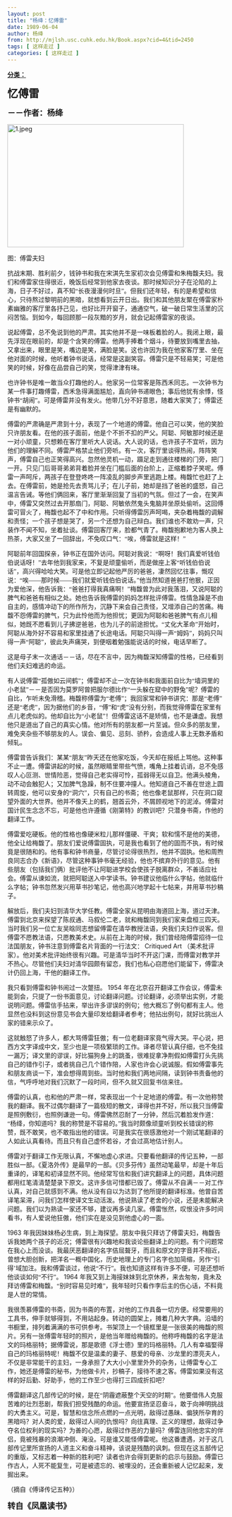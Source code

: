```yaml
---
layout: post
title: "杨绛：忆傅雷"
date: 1989-06-04
author: 杨绛
from: http://mjlsh.usc.cuhk.edu.hk/Book.aspx?cid=4&tid=2450
tags: [ 这样走过 ]
categories: [ 这样走过 ]
---
```


<div style="margin: 15px 10px 10px 0px;">
 <div>
  <span id="ctl00_ContentPlaceHolder1_chapter1_SubjectLabel" style="font-weight:bold;text-decoration:underline;">
   分类：
  </span>
 </div>
 <!--[if gte mso 9]><xml>
 <o:OfficeDocumentSettings>
  <o:AllowPNG/>
 </o:OfficeDocumentSettings>
</xml><![endif]-->
 <!--[if gte mso 9]><xml>
 <w:WordDocument>
  <w:View>Normal</w:View>
  <w:Zoom>0</w:Zoom>
  <w:TrackMoves/>
  <w:TrackFormatting/>
  <w:PunctuationKerning/>
  <w:ValidateAgainstSchemas/>
  <w:SaveIfXMLInvalid>false</w:SaveIfXMLInvalid>
  <w:IgnoreMixedContent>false</w:IgnoreMixedContent>
  <w:AlwaysShowPlaceholderText>false</w:AlwaysShowPlaceholderText>
  <w:DoNotPromoteQF/>
  <w:LidThemeOther>EN-US</w:LidThemeOther>
  <w:LidThemeAsian>JA</w:LidThemeAsian>
  <w:LidThemeComplexScript>X-NONE</w:LidThemeComplexScript>
  <w:Compatibility>
   <w:BreakWrappedTables/>
   <w:SnapToGridInCell/>
   <w:WrapTextWithPunct/>
   <w:UseAsianBreakRules/>
   <w:DontGrowAutofit/>
   <w:SplitPgBreakAndParaMark/>
   <w:EnableOpenTypeKerning/>
   <w:DontFlipMirrorIndents/>
   <w:OverrideTableStyleHps/>
   <w:UseFELayout/>
  </w:Compatibility>
  <m:mathPr>
   <m:mathFont m:val="Cambria Math"/>
   <m:brkBin m:val="before"/>
   <m:brkBinSub m:val="&#45;-"/>
   <m:smallFrac m:val="off"/>
   <m:dispDef/>
   <m:lMargin m:val="0"/>
   <m:rMargin m:val="0"/>
   <m:defJc m:val="centerGroup"/>
   <m:wrapIndent m:val="1440"/>
   <m:intLim m:val="subSup"/>
   <m:naryLim m:val="undOvr"/>
  </m:mathPr></w:WordDocument>
</xml><![endif]-->
 <!--[if gte mso 9]><xml>
 <w:LatentStyles DefLockedState="false" DefUnhideWhenUsed="true"
  DefSemiHidden="true" DefQFormat="false" DefPriority="99"
  LatentStyleCount="276">
  <w:LsdException Locked="false" Priority="0" SemiHidden="false"
   UnhideWhenUsed="false" QFormat="true" Name="Normal"/>
  <w:LsdException Locked="false" Priority="9" SemiHidden="false"
   UnhideWhenUsed="false" QFormat="true" Name="heading 1"/>
  <w:LsdException Locked="false" Priority="9" QFormat="true" Name="heading 2"/>
  <w:LsdException Locked="false" Priority="9" QFormat="true" Name="heading 3"/>
  <w:LsdException Locked="false" Priority="9" QFormat="true" Name="heading 4"/>
  <w:LsdException Locked="false" Priority="9" QFormat="true" Name="heading 5"/>
  <w:LsdException Locked="false" Priority="9" QFormat="true" Name="heading 6"/>
  <w:LsdException Locked="false" Priority="9" QFormat="true" Name="heading 7"/>
  <w:LsdException Locked="false" Priority="9" QFormat="true" Name="heading 8"/>
  <w:LsdException Locked="false" Priority="9" QFormat="true" Name="heading 9"/>
  <w:LsdException Locked="false" Priority="39" Name="toc 1"/>
  <w:LsdException Locked="false" Priority="39" Name="toc 2"/>
  <w:LsdException Locked="false" Priority="39" Name="toc 3"/>
  <w:LsdException Locked="false" Priority="39" Name="toc 4"/>
  <w:LsdException Locked="false" Priority="39" Name="toc 5"/>
  <w:LsdException Locked="false" Priority="39" Name="toc 6"/>
  <w:LsdException Locked="false" Priority="39" Name="toc 7"/>
  <w:LsdException Locked="false" Priority="39" Name="toc 8"/>
  <w:LsdException Locked="false" Priority="39" Name="toc 9"/>
  <w:LsdException Locked="false" Priority="35" QFormat="true" Name="caption"/>
  <w:LsdException Locked="false" Priority="10" SemiHidden="false"
   UnhideWhenUsed="false" QFormat="true" Name="Title"/>
  <w:LsdException Locked="false" Priority="0" Name="Default Paragraph Font"/>
  <w:LsdException Locked="false" Priority="11" SemiHidden="false"
   UnhideWhenUsed="false" QFormat="true" Name="Subtitle"/>
  <w:LsdException Locked="false" Priority="22" SemiHidden="false"
   UnhideWhenUsed="false" QFormat="true" Name="Strong"/>
  <w:LsdException Locked="false" Priority="20" SemiHidden="false"
   UnhideWhenUsed="false" QFormat="true" Name="Emphasis"/>
  <w:LsdException Locked="false" Priority="59" SemiHidden="false"
   UnhideWhenUsed="false" Name="Table Grid"/>
  <w:LsdException Locked="false" UnhideWhenUsed="false" Name="Placeholder Text"/>
  <w:LsdException Locked="false" Priority="1" SemiHidden="false"
   UnhideWhenUsed="false" QFormat="true" Name="No Spacing"/>
  <w:LsdException Locked="false" Priority="60" SemiHidden="false"
   UnhideWhenUsed="false" Name="Light Shading"/>
  <w:LsdException Locked="false" Priority="61" SemiHidden="false"
   UnhideWhenUsed="false" Name="Light List"/>
  <w:LsdException Locked="false" Priority="62" SemiHidden="false"
   UnhideWhenUsed="false" Name="Light Grid"/>
  <w:LsdException Locked="false" Priority="63" SemiHidden="false"
   UnhideWhenUsed="false" Name="Medium Shading 1"/>
  <w:LsdException Locked="false" Priority="64" SemiHidden="false"
   UnhideWhenUsed="false" Name="Medium Shading 2"/>
  <w:LsdException Locked="false" Priority="65" SemiHidden="false"
   UnhideWhenUsed="false" Name="Medium List 1"/>
  <w:LsdException Locked="false" Priority="66" SemiHidden="false"
   UnhideWhenUsed="false" Name="Medium List 2"/>
  <w:LsdException Locked="false" Priority="67" SemiHidden="false"
   UnhideWhenUsed="false" Name="Medium Grid 1"/>
  <w:LsdException Locked="false" Priority="68" SemiHidden="false"
   UnhideWhenUsed="false" Name="Medium Grid 2"/>
  <w:LsdException Locked="false" Priority="69" SemiHidden="false"
   UnhideWhenUsed="false" Name="Medium Grid 3"/>
  <w:LsdException Locked="false" Priority="70" SemiHidden="false"
   UnhideWhenUsed="false" Name="Dark List"/>
  <w:LsdException Locked="false" Priority="71" SemiHidden="false"
   UnhideWhenUsed="false" Name="Colorful Shading"/>
  <w:LsdException Locked="false" Priority="72" SemiHidden="false"
   UnhideWhenUsed="false" Name="Colorful List"/>
  <w:LsdException Locked="false" Priority="73" SemiHidden="false"
   UnhideWhenUsed="false" Name="Colorful Grid"/>
  <w:LsdException Locked="false" Priority="60" SemiHidden="false"
   UnhideWhenUsed="false" Name="Light Shading Accent 1"/>
  <w:LsdException Locked="false" Priority="61" SemiHidden="false"
   UnhideWhenUsed="false" Name="Light List Accent 1"/>
  <w:LsdException Locked="false" Priority="62" SemiHidden="false"
   UnhideWhenUsed="false" Name="Light Grid Accent 1"/>
  <w:LsdException Locked="false" Priority="63" SemiHidden="false"
   UnhideWhenUsed="false" Name="Medium Shading 1 Accent 1"/>
  <w:LsdException Locked="false" Priority="64" SemiHidden="false"
   UnhideWhenUsed="false" Name="Medium Shading 2 Accent 1"/>
  <w:LsdException Locked="false" Priority="65" SemiHidden="false"
   UnhideWhenUsed="false" Name="Medium List 1 Accent 1"/>
  <w:LsdException Locked="false" UnhideWhenUsed="false" Name="Revision"/>
  <w:LsdException Locked="false" Priority="34" SemiHidden="false"
   UnhideWhenUsed="false" QFormat="true" Name="List Paragraph"/>
  <w:LsdException Locked="false" Priority="29" SemiHidden="false"
   UnhideWhenUsed="false" QFormat="true" Name="Quote"/>
  <w:LsdException Locked="false" Priority="30" SemiHidden="false"
   UnhideWhenUsed="false" QFormat="true" Name="Intense Quote"/>
  <w:LsdException Locked="false" Priority="66" SemiHidden="false"
   UnhideWhenUsed="false" Name="Medium List 2 Accent 1"/>
  <w:LsdException Locked="false" Priority="67" SemiHidden="false"
   UnhideWhenUsed="false" Name="Medium Grid 1 Accent 1"/>
  <w:LsdException Locked="false" Priority="68" SemiHidden="false"
   UnhideWhenUsed="false" Name="Medium Grid 2 Accent 1"/>
  <w:LsdException Locked="false" Priority="69" SemiHidden="false"
   UnhideWhenUsed="false" Name="Medium Grid 3 Accent 1"/>
  <w:LsdException Locked="false" Priority="70" SemiHidden="false"
   UnhideWhenUsed="false" Name="Dark List Accent 1"/>
  <w:LsdException Locked="false" Priority="71" SemiHidden="false"
   UnhideWhenUsed="false" Name="Colorful Shading Accent 1"/>
  <w:LsdException Locked="false" Priority="72" SemiHidden="false"
   UnhideWhenUsed="false" Name="Colorful List Accent 1"/>
  <w:LsdException Locked="false" Priority="73" SemiHidden="false"
   UnhideWhenUsed="false" Name="Colorful Grid Accent 1"/>
  <w:LsdException Locked="false" Priority="60" SemiHidden="false"
   UnhideWhenUsed="false" Name="Light Shading Accent 2"/>
  <w:LsdException Locked="false" Priority="61" SemiHidden="false"
   UnhideWhenUsed="false" Name="Light List Accent 2"/>
  <w:LsdException Locked="false" Priority="62" SemiHidden="false"
   UnhideWhenUsed="false" Name="Light Grid Accent 2"/>
  <w:LsdException Locked="false" Priority="63" SemiHidden="false"
   UnhideWhenUsed="false" Name="Medium Shading 1 Accent 2"/>
  <w:LsdException Locked="false" Priority="64" SemiHidden="false"
   UnhideWhenUsed="false" Name="Medium Shading 2 Accent 2"/>
  <w:LsdException Locked="false" Priority="65" SemiHidden="false"
   UnhideWhenUsed="false" Name="Medium List 1 Accent 2"/>
  <w:LsdException Locked="false" Priority="66" SemiHidden="false"
   UnhideWhenUsed="false" Name="Medium List 2 Accent 2"/>
  <w:LsdException Locked="false" Priority="67" SemiHidden="false"
   UnhideWhenUsed="false" Name="Medium Grid 1 Accent 2"/>
  <w:LsdException Locked="false" Priority="68" SemiHidden="false"
   UnhideWhenUsed="false" Name="Medium Grid 2 Accent 2"/>
  <w:LsdException Locked="false" Priority="69" SemiHidden="false"
   UnhideWhenUsed="false" Name="Medium Grid 3 Accent 2"/>
  <w:LsdException Locked="false" Priority="70" SemiHidden="false"
   UnhideWhenUsed="false" Name="Dark List Accent 2"/>
  <w:LsdException Locked="false" Priority="71" SemiHidden="false"
   UnhideWhenUsed="false" Name="Colorful Shading Accent 2"/>
  <w:LsdException Locked="false" Priority="72" SemiHidden="false"
   UnhideWhenUsed="false" Name="Colorful List Accent 2"/>
  <w:LsdException Locked="false" Priority="73" SemiHidden="false"
   UnhideWhenUsed="false" Name="Colorful Grid Accent 2"/>
  <w:LsdException Locked="false" Priority="60" SemiHidden="false"
   UnhideWhenUsed="false" Name="Light Shading Accent 3"/>
  <w:LsdException Locked="false" Priority="61" SemiHidden="false"
   UnhideWhenUsed="false" Name="Light List Accent 3"/>
  <w:LsdException Locked="false" Priority="62" SemiHidden="false"
   UnhideWhenUsed="false" Name="Light Grid Accent 3"/>
  <w:LsdException Locked="false" Priority="63" SemiHidden="false"
   UnhideWhenUsed="false" Name="Medium Shading 1 Accent 3"/>
  <w:LsdException Locked="false" Priority="64" SemiHidden="false"
   UnhideWhenUsed="false" Name="Medium Shading 2 Accent 3"/>
  <w:LsdException Locked="false" Priority="65" SemiHidden="false"
   UnhideWhenUsed="false" Name="Medium List 1 Accent 3"/>
  <w:LsdException Locked="false" Priority="66" SemiHidden="false"
   UnhideWhenUsed="false" Name="Medium List 2 Accent 3"/>
  <w:LsdException Locked="false" Priority="67" SemiHidden="false"
   UnhideWhenUsed="false" Name="Medium Grid 1 Accent 3"/>
  <w:LsdException Locked="false" Priority="68" SemiHidden="false"
   UnhideWhenUsed="false" Name="Medium Grid 2 Accent 3"/>
  <w:LsdException Locked="false" Priority="69" SemiHidden="false"
   UnhideWhenUsed="false" Name="Medium Grid 3 Accent 3"/>
  <w:LsdException Locked="false" Priority="70" SemiHidden="false"
   UnhideWhenUsed="false" Name="Dark List Accent 3"/>
  <w:LsdException Locked="false" Priority="71" SemiHidden="false"
   UnhideWhenUsed="false" Name="Colorful Shading Accent 3"/>
  <w:LsdException Locked="false" Priority="72" SemiHidden="false"
   UnhideWhenUsed="false" Name="Colorful List Accent 3"/>
  <w:LsdException Locked="false" Priority="73" SemiHidden="false"
   UnhideWhenUsed="false" Name="Colorful Grid Accent 3"/>
  <w:LsdException Locked="false" Priority="60" SemiHidden="false"
   UnhideWhenUsed="false" Name="Light Shading Accent 4"/>
  <w:LsdException Locked="false" Priority="61" SemiHidden="false"
   UnhideWhenUsed="false" Name="Light List Accent 4"/>
  <w:LsdException Locked="false" Priority="62" SemiHidden="false"
   UnhideWhenUsed="false" Name="Light Grid Accent 4"/>
  <w:LsdException Locked="false" Priority="63" SemiHidden="false"
   UnhideWhenUsed="false" Name="Medium Shading 1 Accent 4"/>
  <w:LsdException Locked="false" Priority="64" SemiHidden="false"
   UnhideWhenUsed="false" Name="Medium Shading 2 Accent 4"/>
  <w:LsdException Locked="false" Priority="65" SemiHidden="false"
   UnhideWhenUsed="false" Name="Medium List 1 Accent 4"/>
  <w:LsdException Locked="false" Priority="66" SemiHidden="false"
   UnhideWhenUsed="false" Name="Medium List 2 Accent 4"/>
  <w:LsdException Locked="false" Priority="67" SemiHidden="false"
   UnhideWhenUsed="false" Name="Medium Grid 1 Accent 4"/>
  <w:LsdException Locked="false" Priority="68" SemiHidden="false"
   UnhideWhenUsed="false" Name="Medium Grid 2 Accent 4"/>
  <w:LsdException Locked="false" Priority="69" SemiHidden="false"
   UnhideWhenUsed="false" Name="Medium Grid 3 Accent 4"/>
  <w:LsdException Locked="false" Priority="70" SemiHidden="false"
   UnhideWhenUsed="false" Name="Dark List Accent 4"/>
  <w:LsdException Locked="false" Priority="71" SemiHidden="false"
   UnhideWhenUsed="false" Name="Colorful Shading Accent 4"/>
  <w:LsdException Locked="false" Priority="72" SemiHidden="false"
   UnhideWhenUsed="false" Name="Colorful List Accent 4"/>
  <w:LsdException Locked="false" Priority="73" SemiHidden="false"
   UnhideWhenUsed="false" Name="Colorful Grid Accent 4"/>
  <w:LsdException Locked="false" Priority="60" SemiHidden="false"
   UnhideWhenUsed="false" Name="Light Shading Accent 5"/>
  <w:LsdException Locked="false" Priority="61" SemiHidden="false"
   UnhideWhenUsed="false" Name="Light List Accent 5"/>
  <w:LsdException Locked="false" Priority="62" SemiHidden="false"
   UnhideWhenUsed="false" Name="Light Grid Accent 5"/>
  <w:LsdException Locked="false" Priority="63" SemiHidden="false"
   UnhideWhenUsed="false" Name="Medium Shading 1 Accent 5"/>
  <w:LsdException Locked="false" Priority="64" SemiHidden="false"
   UnhideWhenUsed="false" Name="Medium Shading 2 Accent 5"/>
  <w:LsdException Locked="false" Priority="65" SemiHidden="false"
   UnhideWhenUsed="false" Name="Medium List 1 Accent 5"/>
  <w:LsdException Locked="false" Priority="66" SemiHidden="false"
   UnhideWhenUsed="false" Name="Medium List 2 Accent 5"/>
  <w:LsdException Locked="false" Priority="67" SemiHidden="false"
   UnhideWhenUsed="false" Name="Medium Grid 1 Accent 5"/>
  <w:LsdException Locked="false" Priority="68" SemiHidden="false"
   UnhideWhenUsed="false" Name="Medium Grid 2 Accent 5"/>
  <w:LsdException Locked="false" Priority="69" SemiHidden="false"
   UnhideWhenUsed="false" Name="Medium Grid 3 Accent 5"/>
  <w:LsdException Locked="false" Priority="70" SemiHidden="false"
   UnhideWhenUsed="false" Name="Dark List Accent 5"/>
  <w:LsdException Locked="false" Priority="71" SemiHidden="false"
   UnhideWhenUsed="false" Name="Colorful Shading Accent 5"/>
  <w:LsdException Locked="false" Priority="72" SemiHidden="false"
   UnhideWhenUsed="false" Name="Colorful List Accent 5"/>
  <w:LsdException Locked="false" Priority="73" SemiHidden="false"
   UnhideWhenUsed="false" Name="Colorful Grid Accent 5"/>
  <w:LsdException Locked="false" Priority="60" SemiHidden="false"
   UnhideWhenUsed="false" Name="Light Shading Accent 6"/>
  <w:LsdException Locked="false" Priority="61" SemiHidden="false"
   UnhideWhenUsed="false" Name="Light List Accent 6"/>
  <w:LsdException Locked="false" Priority="62" SemiHidden="false"
   UnhideWhenUsed="false" Name="Light Grid Accent 6"/>
  <w:LsdException Locked="false" Priority="63" SemiHidden="false"
   UnhideWhenUsed="false" Name="Medium Shading 1 Accent 6"/>
  <w:LsdException Locked="false" Priority="64" SemiHidden="false"
   UnhideWhenUsed="false" Name="Medium Shading 2 Accent 6"/>
  <w:LsdException Locked="false" Priority="65" SemiHidden="false"
   UnhideWhenUsed="false" Name="Medium List 1 Accent 6"/>
  <w:LsdException Locked="false" Priority="66" SemiHidden="false"
   UnhideWhenUsed="false" Name="Medium List 2 Accent 6"/>
  <w:LsdException Locked="false" Priority="67" SemiHidden="false"
   UnhideWhenUsed="false" Name="Medium Grid 1 Accent 6"/>
  <w:LsdException Locked="false" Priority="68" SemiHidden="false"
   UnhideWhenUsed="false" Name="Medium Grid 2 Accent 6"/>
  <w:LsdException Locked="false" Priority="69" SemiHidden="false"
   UnhideWhenUsed="false" Name="Medium Grid 3 Accent 6"/>
  <w:LsdException Locked="false" Priority="70" SemiHidden="false"
   UnhideWhenUsed="false" Name="Dark List Accent 6"/>
  <w:LsdException Locked="false" Priority="71" SemiHidden="false"
   UnhideWhenUsed="false" Name="Colorful Shading Accent 6"/>
  <w:LsdException Locked="false" Priority="72" SemiHidden="false"
   UnhideWhenUsed="false" Name="Colorful List Accent 6"/>
  <w:LsdException Locked="false" Priority="73" SemiHidden="false"
   UnhideWhenUsed="false" Name="Colorful Grid Accent 6"/>
  <w:LsdException Locked="false" Priority="19" SemiHidden="false"
   UnhideWhenUsed="false" QFormat="true" Name="Subtle Emphasis"/>
  <w:LsdException Locked="false" Priority="21" SemiHidden="false"
   UnhideWhenUsed="false" QFormat="true" Name="Intense Emphasis"/>
  <w:LsdException Locked="false" Priority="31" SemiHidden="false"
   UnhideWhenUsed="false" QFormat="true" Name="Subtle Reference"/>
  <w:LsdException Locked="false" Priority="32" SemiHidden="false"
   UnhideWhenUsed="false" QFormat="true" Name="Intense Reference"/>
  <w:LsdException Locked="false" Priority="33" SemiHidden="false"
   UnhideWhenUsed="false" QFormat="true" Name="Book Title"/>
  <w:LsdException Locked="false" Priority="37" Name="Bibliography"/>
  <w:LsdException Locked="false" Priority="39" QFormat="true" Name="TOC Heading"/>
 </w:LatentStyles>
</xml><![endif]-->
 <!--[if gte mso 10]>
<style>
 /* Style Definitions */
table.MsoNormalTable
	{mso-style-name:"Table Normal";
	mso-tstyle-rowband-size:0;
	mso-tstyle-colband-size:0;
	mso-style-noshow:yes;
	mso-style-priority:99;
	mso-style-parent:"";
	mso-padding-alt:0in 5.4pt 0in 5.4pt;
	mso-para-margin:0in;
	mso-para-margin-bottom:.0001pt;
	mso-pagination:widow-orphan;
	font-size:10.0pt;
	font-family:"Times New Roman";}
</style>
<![endif]-->
 <!--StartFragment-->
 <p class="MsoNormal">
  <o:p>
  </o:p>
 </p>
 <p class="MsoNormal">
  <b>
   <span lang="ZH-CN" style="font-family: 宋体;">
    <font size="5">
     忆傅雷
    </font>
   </span>
   <font size="4">
    <o:p>
    </o:p>
   </font>
  </b>
 </p>
 <p class="MsoNormal">
  <span lang="ZH-CN" style='font-family:宋体;mso-ascii-font-family:
"Times New Roman"'>
   <b>
    <font size="4">
     －－作者：杨绛
    </font>
   </b>
  </span>
  <o:p>
  </o:p>
 </p>
 <p class="MsoNormal">
  <o:p>
  </o:p>
 </p>
 <p class="MsoNormal">
  <o:p>
   <img alt="1.jpeg" border="0" height="279" src="http://mjlsh.usc.cuhk.edu.hk/medias/contents/2450/1.jpeg" width="400"/>
  </o:p>
 </p>
 <p class="MsoNormal">
  <span lang="ZH-CN" style='font-family:宋体;mso-ascii-font-family:
"Times New Roman"'>
   图：傅雷夫妇
  </span>
  <o:p>
  </o:p>
 </p>
 <p class="MsoNormal">
  <o:p>
  </o:p>
 </p>
 <p class="MsoNormal">
  <span lang="ZH-CN" style='font-family:宋体;mso-ascii-font-family:
"Times New Roman"'>
   抗战末期、胜利前夕，钱钟书和我在宋淇先生家初次会见傅雷和朱梅馥夫妇。我们和傅雷家住得很近，晚饭后经常到他家去夜谈。那时候知识分子在沦陷的上海，日子不好过，真不知“长夜漫漫何时旦”。但我们还年轻，有的是希望和信心，只待熬过黎明前的黑暗，就想看到云开日出。我们和其他朋友聚在傅雷家朴素幽雅的客厅里各抒己见，也好比开开窗子，通通空气，破一破日常生活里的沉闷苦恼。到如今，每回顾那一段灰黯的岁月，就会记起傅雷家的夜谈。
  </span>
  <o:p>
  </o:p>
 </p>
 <p class="MsoNormal">
  <span lang="ZH-CN" style='font-family:宋体;mso-ascii-font-family:
"Times New Roman"'>
   说起傅雷，总不免说到他的严肃。其实他并不是一味板着脸的人。我闭上眼，最先浮现在眼前的，却是个含笑的傅雷。他两手捧着个烟斗，待要放到嘴里去抽，又拿出来，眼里是笑，嘴边是笑，满脸是笑。这也许因为我在他家客厅里、坐在他对面的时候，他听着钟书说话，经常是这副笑容。傅雷只是不轻易笑；可是他笑的时候，好像在品尝自己的笑，觉得津津有味。
  </span>
  <o:p>
  </o:p>
 </p>
 <p class="MsoNormal">
  <span lang="ZH-CN" style='font-family:宋体;mso-ascii-font-family:
"Times New Roman"'>
   也许钟书是唯一敢当众打趣他的人。他家另一位常客是陈西禾同志。一次钟书为某一件事打趣傅雷，西禾急得满面尴尬，直向钟书递眼色；事后他犹有余悸，怪钟书“胡闹”。可是傅雷并没有发火。他带几分不好意思，随着大家笑了；傅雷还是有幽默的。
  </span>
  <o:p>
  </o:p>
 </p>
 <p class="MsoNormal">
  <span lang="ZH-CN" style='font-family:宋体;mso-ascii-font-family:
"Times New Roman"'>
   傅雷的严肃确是严肃到十分，表现了一个地道的傅雷。他自己可以笑，他的笑脸只许朋友看。在他的孩子面前，他是个不折不扣的严父。阿聪、阿敏那时候还是一对小顽童，只想赖在客厅里听大人说话。大人说的话，也许孩子不宜听，因为他们的理解不同。傅雷严格禁止他们旁听。有一次，客厅里谈得热闹，阵阵笑声，傅雷自己也正笑得高兴。忽然他灵机一动，蹑足走到通往楼梯的门旁，把门一开。只见门后哥哥弟弟背着脸并坐在门槛后面的台阶上，正缩着脖子笑呢。傅雷一声呵斥，两孩子在登登咚咚一阵凌乱的脚步声里逃跑上楼。梅馥忙也赶了上去。在傅雷前，她是抢先去责骂儿子；在儿子前，她却是挡了爸爸的盛怒，自己温言告诫。等他们俩回来，客厅里渐渐回复了当初的气氛。但过了一会，在笑声中，傅雷又突然过去开那扇门，阿聪、阿敏依然鬼头鬼脑并坐原处偷听。这回傅雷可冒火了，梅馥也起不了中和作用。只听得傅雷厉声呵喝，夹杂着梅馥的调解和责怪；一个孩子想是哭了，另一个还想为自己辩白。我们谁也不敢劝一声，只装作不闻不知，坐着扯谈。傅雷回客厅来，脸都气青了。梅馥抱歉地为客人换上热茶，大家又坐了一回辞出，不免叹口气：“唉，傅雷就是这样！”
  </span>
  <o:p>
  </o:p>
 </p>
 <p class="MsoNormal">
  <span lang="ZH-CN" style='font-family:宋体;mso-ascii-font-family:
"Times New Roman"'>
   阿聪前年回国探亲，钟书正在国外访问。阿聪对我说：“啊呀！我们真爱听钱伯伯说话呀！”去年他到我家来，不复是顽童偷听，而是做座上客“听钱伯伯说话”，高兴得哈哈大笑。可是他立即记起他严厉的爸爸，凄然回忆往事，慨叹说：“唉——那时候——我们就爱听钱伯伯说话。”他当然知道爸爸打他狠，正因为爱他深，他告诉我：“爸爸打得我真痛啊！”梅馥曾为此对我落泪，又说阿聪的脾气和爸爸有相似之处。她也告诉我傅雷的妈妈怎样批评傅雷。性情急躁是不由自主的，感情冲动下的所作所为，沉静下来会自己责怪，又增添自己的苦痛。梅馥不怨傅雷的脾气，只为此怜他而为他担忧；更因为阿聪和爸爸脾气有点儿相似，她既不愿看到儿子拂逆爸爸，也为儿子的前途担忧。“丈化大革命”开始时，阿聪从海外好不容易和家里挂通了长途电话。阿聪只叫得一声“姆妈”，妈妈只叫得一声“阿聪”，彼此失声痛哭，到便咽着勉强能说话的时候，电话早断了。
  </span>
  <o:p>
  </o:p>
 </p>
 <p class="MsoNormal">
  <span lang="ZH-CN" style='font-family:宋体;mso-ascii-font-family:
"Times New Roman"'>
   这是母子末一次通话－－话，尽在不言中，因为梅馥深知傅雷的性格，已经看到他们夫妇难逃的命运。
  </span>
  <o:p>
  </o:p>
 </p>
 <p class="MsoNormal">
  <span lang="ZH-CN" style='font-family:宋体;mso-ascii-font-family:
"Times New Roman"'>
   有人说傅雷“孤傲如云间鹤”；傅雷却不止一次在钟书和我面前自比为“墙洞里的小老鼠”－－是否因为莫罗阿曾把服尔德比作“一头躲在窟中的野兔”呢？傅雷的自比，乍听未免滑稽。梅馥称傅雷为“老傅”；我回家常和钟书讲究：那是“老傅”还是“老虎”，因为据他们的乡音，“傅”和“虎”没有分别，而我觉得傅雷在家里有点儿老虎似的。他却自比为“小老鼠”！但傅雷这话不是矫情，也不是谦虚。我想他只是道出了自己的真实心情。他对所有的朋友都一片至诚。但众多的朋友里，难免夹杂些不够朋友的人。误会、偏见、忌刻、骄矜，会造成人事上无数矛盾和倾轧。
  </span>
  <o:p>
  </o:p>
 </p>
 <p class="MsoNormal">
  <span lang="ZH-CN" style='font-family:宋体;mso-ascii-font-family:
"Times New Roman"'>
   傅雷曾告诉我们：某某“朋友”昨天还在他家吃饭，今天却在报纸上骂他。这种事不止一遭。傅雷讲起的时候，虽然眼睛里带些气愤，嘴角上挂着讥诮，总不免感叹人心叵测、世情险恶，觉得自己老实得可怜，孤弱得无以自卫。他满头棱角，动不动会触犯人；又加脾气急躁，制不住要冲撞人。他知道自己不善在世途上圆转周旋，他可以安身的“洞穴”，只有自己的书斋；他也像老鼠那样，只在洞口窥望外面的大世界。他并不像天上的鹤，翘首云外，不屑顾视地下的泥淖。傅雷对国计民生念念不忘，可是他也许遵循《刚第特》的教训吧？只潜身书斋，作他的翻译工作。
  </span>
  <o:p>
  </o:p>
 </p>
 <p class="MsoNormal">
  <span lang="ZH-CN" style='font-family:宋体;mso-ascii-font-family:
"Times New Roman"'>
   傅雷爱吃硬板。他的性格也像硬米粒儿那样僵硬、干爽；软和懦不是他的美德，他全让给梅馥了。朋友们爱说傅雷固执，可是我也看到了他的固而不执，有时候竟是很随和的。他有事和钟书商量，尽管讨论得很热烈，他并不固执。他和周煦良同志合办《新语》，尽管这种事钟书毫无经验，他也不摈弃外行的意见。他有些朋友（包括我们俩）批评他不让阿聪进学校会使孩子脱离群众，不善适应社会。傅雷从谏如流，就把阿聪送入中学读书。钟书建议他临什么字帖，他就临什么字帖；钟书忽然发兴用草书抄笔记，他也高兴地学起十七帖来，并用草书抄稿子。
  </span>
  <o:p>
  </o:p>
 </p>
 <p class="MsoNormal">
  <span lang="ZH-CN" style='font-family:宋体;mso-ascii-font-family:
"Times New Roman"'>
   解放后，我们夫妇到清华大学任教。傅雷全家从昆明由海道回上海，道过天津。傅雷到北京来探望了陈叔通、马叙伦二老，就和梅馥同到我们家来盘桓三四天。当时我们另一位亡友吴晗同志想留傅雷在清华教授法语，央我们夫妇作说客。但傅雷不愿教法语，只愿教美术史。从前在上海的时候，我们曾经陪傅雷招待一位法国朋友，钟书注意到傅雷名片背面的一行法文：
  </span>
  Critiqued
Art
  <span lang="ZH-CN" style='font-family:宋体;mso-ascii-font-family:"Times New Roman"'>
   （美术批评家）。他对美术批评始终很有兴趣。可是清华当时不开这门课，而傅雷对教学并不热心。尽管他们夫妇对清华园颇有留恋，我们也私心窃愿他们能留下，傅雷决计仍回上海，干他的翻译工作。
  </span>
  <o:p>
  </o:p>
 </p>
 <p class="MsoNormal">
  <span lang="ZH-CN" style='font-family:宋体;mso-ascii-font-family:
"Times New Roman"'>
   我只看到傅雷和钟书闹过一次蹩扭。
  </span>
  1954
  <span lang="ZH-CN" style='font-family:宋体;mso-ascii-font-family:"Times New Roman"'>
   年在北京召开翻译工作会议，傅雷未能到会，只提了一份书面意见，讨论翻译问题。讨论翻译，必须举出实例，才能说明问题。傅雷信手拈来，举出许多谬误的例句；他大概忘了例句都有主人。他显然也没料到这份意见书会大量印发给翻译者参考；他拈出例句，就好比挑出人家的错来示众了。
  </span>
  <o:p>
  </o:p>
 </p>
 <p class="MsoNormal">
  <span lang="ZH-CN" style='font-family:宋体;mso-ascii-font-family:
"Times New Roman"'>
   这就触怒了许多人，都大骂傅雷狂傲；有一位老翻译家竟气得大哭。平心说，把西方文字译成中文，至少也是一项极繁琐的工作。译者尽管认真仔细，也不免挂一漏万；译文里的谬误，好比猫狗身上的跳蚤，很难捉拿净荆假如傅雷打头先挑自己的错作引子，或者挑自己几个错作陪，人家也许会心说诚服。假如傅雷事先和朋友商谈一下，准会想得周到些。当时他和我们两地间隔，读到钟书责备他的信，气呼呼地对我们沉默了一段时间，但不久就又回复书信来往。
  </span>
  <o:p>
  </o:p>
 </p>
 <p class="MsoNormal">
  <span lang="ZH-CN" style='font-family:宋体;mso-ascii-font-family:
"Times New Roman"'>
   傅雷的认真，也和他的严肃一样，常表现出一个十足地道的傅雷。有一次他称赞我的翻译。我不过偶尔翻译了一篇极短的散文，译得也并不好，所以我只当傅雷是照例敷衍，也照例谦逊一句。傅雷佛然忍耐了一分钟，然后沉着脸发作道：“杨绛，你知道吗？我的称赞是不容易的。”我当时颇像顽童听到校长错误的称赞，既不敢笑，也不敢指出他的错误。可是我实在很感激他对一个刚试笔翻译的人如此认真看待。而且只有自己虚怀若谷，才会过高地估计别人。
  </span>
  <o:p>
  </o:p>
 </p>
 <p class="MsoNormal">
  <span lang="ZH-CN" style='font-family:宋体;mso-ascii-font-family:
"Times New Roman"'>
   傅雷对于翻译工作无限认真，不懈地虚心求进。只要看他翻译的传记五种，一部胜似一部。《夏洛外传》是最早的一部。《贝多芬传》虽然动笔最早，却是十年后重译的，译笔和初译显然不同。他经常写信和我们讲究翻译上的问题，具体问题都用红笔清清楚楚录下原文。这许多信可惜都已毁了。傅雷从不自满－－对工作认真，对自己就感到不满。他从没有自以为达到了他所提的翻译标准。他曾自苦译笔呆滞，问我们怎样使译文生动活泼。他说熟读了老舍的小说，还是未能解决问题。我们以为熟读一家还不够，建议再多读几家。傅雷怅然，叹恨没许多时间看书，有人爱说他狂傲，他们实在是没见到他虚心的一面。
  </span>
  <o:p>
  </o:p>
 </p>
 <p class="MsoNormal">
  1963
  <span lang="ZH-CN" style='font-family:宋体;mso-ascii-font-family:
"Times New Roman"'>
   年我因妹妹杨必生病，到上海探望。朋友中我只拜访了傅雷夫妇，梅馥告诉我她两个孩子的近况；傅雷很有兴趣地和我谈论些翻译上的问题。有个问题常在我心上而没谈。我最厌恶翻译的名字佶屈聱牙，而且和原文的字音并不相近，曾想大胆创新，把洋名一概中国化，历史地理上的专门名字也加简缩，另作“引得’域加注。我和傅雷谈过，他说“不行”。我也知道这样有许多不便，可是还想听他谈谈如何“不行”。
  </span>
  1964
  <span lang="ZH-CN" style='font-family:宋体;mso-ascii-font-family:"Times New Roman"'>
   年我又到上海接妹妹到北京休养，来去匆匆，竟未及拜访傅雷和梅馥。“别时容易见时难”，我年轻时只看作李后主的伤心话，不料竟是人世的常情。
  </span>
  <o:p>
  </o:p>
 </p>
 <p class="MsoNormal">
  <span lang="ZH-CN" style='font-family:宋体;mso-ascii-font-family:
"Times New Roman"'>
   我很羡慕傅雷的书斋，因为书斋的布置，对他的工作具备一切方便。经常要用的工具书，伸手就够得到，不用站起身。转动的圆架上，摊着几种大字典。沿墙的书橱里，排列着满满的书可供参考。书架顶上一个镜框里是一张很美的梅馥的照片。另有一张傅雷年轻时的照片，是他当年赠给梅馥的。他称呼梅馥的名字是法文的玛格丽特；据傅雷说，那是歌德《浮士德》里的玛格丽特。几人有幸福娶得自己的玛格丽特呢！梅馥不仅是温柔的妻子、慈爱的母亲、沙龙里的漂亮夫人，不仅是非常能干的主妇，一身承担了大大小小里里外外的杂务，让傅雷专心工作，她还是傅雷的秘书，为他做卡片，抄稿子，接待不速之客。傅雷如果没有这样的好后勤、好助手，他的工作至少也得打三四成折扣吧？
  </span>
  <o:p>
  </o:p>
 </p>
 <p class="MsoNormal">
  <span lang="ZH-CN" style='font-family:宋体;mso-ascii-font-family:
"Times New Roman"'>
   傅雷翻译这几部传记的时候，是在“阴霾遮蔽整个天空的时期”。他要借伟人克服苦难的壮烈悲剧，帮我们担受残酷的命运。他要宣扬坚忍奋斗，敢于向神明挑战的大勇主义。可是，智慧和信念所点燃的一点光明，敌得过愚昧、偏狭所孕育的黑暗吗？对人类的爱，敌得过人间的仇恨吗？向往真理、正义的理想，敌得过争夺名位权利的现实吗？为善的心愿，敌得过作恶的力量吗？傅雷连同他忠实的伴侣，竟被残暴的浪潮冲倒、淹没。可是谁又能怪傅雷呢。他这番遭遇，对于这几部传记里所宣扬的人道主义和奋斗精神，该说是残酷的讽刺。但现在这五部传记的重版，又标志着一种新的胜利吧？读者也许会得到更新的启示与鼓励。傅雷已作古人，人死不能复生，可是被遗忘的、被埋没的，还会重新被人记忆起来，发掘出来。
  </span>
  <o:p>
  </o:p>
 </p>
 <p class="MsoNormal">
  <span lang="ZH-CN" style='font-family:宋体;mso-ascii-font-family:
"Times New Roman"'>
   （摘自《傅译传记五种》）
  </span>
  <o:p>
  </o:p>
 </p>
 <p class="MsoNormal">
  <o:p>
  </o:p>
 </p>
 <p class="MsoNormal">
  <span lang="ZH-CN" style='font-family:宋体;mso-ascii-font-family:
"Times New Roman"'>
   <b>
    <font size="4">
     转自《凤凰读书》
    </font>
   </b>
  </span>
  <o:p>
  </o:p>
 </p>
 <!--EndFragment-->
</div>

